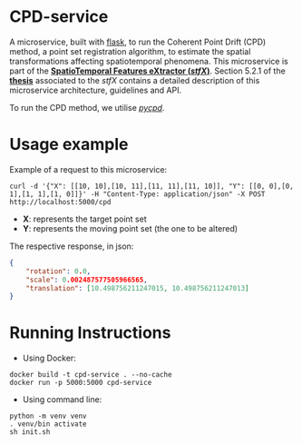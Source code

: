 # CPD-service

A microservice, built with [flask](https://flask.palletsprojects.com/en/1.1.x/),  to run the Coherent Point Drift (CPD) method, a point set registration algorithm, to estimate the spatial transformations affecting spatiotemporal phenomena.
This microservice is part of the [__SpatioTemporal Features eXtractor (_stfX_)__](https://github.com/EdgarACarneiro/stfX). Section 5.2.1 of the __[thesis](https://github.com/EdgarACarneiro/stfX/blob/master/docs/thesis.pdf)__ associated to the _stfX_ contains a detailed description of this microservice architecture, guidelines and API.

To run the CPD method, we utilise [_pycpd_](https://pypi.org/project/pycpd/).


# Usage example

Example of a request to this microservice:
```shell
curl -d '{"X": [[10, 10],[10, 11],[11, 11],[11, 10]], "Y": [[0, 0],[0, 1],[1, 1],[1, 0]]}' -H "Content-Type: application/json" -X POST http://localhost:5000/cpd
```
* __X__: represents the target point set
* __Y__: represents the moving point set (the one to be altered)

The respective response, in json:
```json
{
    "rotation": 0.0,
    "scale": 0.002487577505966565,
    "translation": [10.498756211247015, 10.498756211247013]
}
```

# Running Instructions

* Using Docker:
```shell
docker build -t cpd-service . --no-cache
docker run -p 5000:5000 cpd-service
```

* Using command line:
```
python -m venv venv
. venv/bin activate
sh init.sh
```